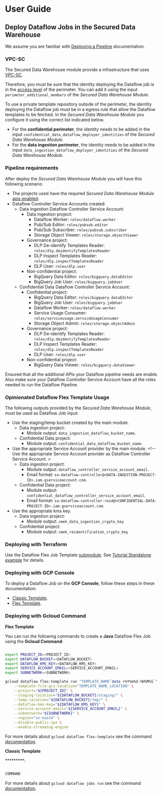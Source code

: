 # User Guide

## Deploy Dataflow Jobs in the Secured Data Warehouse

We assume you are familiar with [Deploying a Pipeline]((https://cloud.google.com/dataflow/docs/guides/deploying-a-pipeline)) documentation.

### VPC-SC

The Secured Data Warehouse module provide a infrastructure that uses [VPC-SC](https://cloud.google.com/vpc-service-controls/docs/service-perimeters).

Therefore, you must be sure that the identity deploying the Dataflow job is in the [access level](https://cloud.google.com/access-context-manager/docs/create-basic-access-level#members-example) of the perimeter. You can add it using the input `perimeter_additional_members` of the *Secured Data Warehouse Module*.

To use a private template repository outside of the perimeter, the identity deploying the Dataflow job must be in a egress rule that allow the Dataflow templates to be fetched. In the *Secured Data Warehouse Module* you configure it using the correct list indicated below.

- For the **confidential perimeter**, the identity needs to be added in the input `confidential_data_dataflow_deployer_identities` of the *Secured Data Warehouse Module*.
- For the **data ingestion perimeter**, the identity needs to be added in the input `data_ingestion_dataflow_deployer_identities` of the *Secured Data Warehouse Module*.

### Pipeline requirements

After deploy the *Secured Data Warehouse Module* you will have this following scenario:

- The projects used have the required *Secured Data Warehouse Module* [apis enabled](../README.md#apis).
- Dataflow Controller Service Accounts created:
  - Data ingestion Dataflow Controller Service Account:
    - Data ingestion project:
      - Dataflow Worker: `roles/dataflow.worker`
      - Pub/Sub Editor: `roles/pubsub.editor`
      - Pub/Sub Subscriber: `roles/pubsub.subscriber`
      - Storage Object Viewer: `roles/storage.objectViewer`
    - Governance project:
      - DLP De-identify Templates Reader: `roles/dlp.deidentifyTemplatesReader`
      - DLP Inspect Templates Reader: `roles/dlp.inspectTemplatesReader`
      - DLP User: `roles/dlp.user`
    - Non-confidential project:
      - BigQuery Data Editor: `roles/bigquery.dataEditor`
      - BigQuery Job User: `roles/bigquery.jobUser`
  - Confidential Data Dataflow Controller Service Account:
    - Confidential project:
      - BigQuery Data Editor: `roles/bigquery.dataEditor`
      - BigQuery Job User: `roles/bigquery.jobUser`
      - Dataflow Worker: `roles/dataflow.worker`
      - Service Usage Consumer: `roles/serviceusage.serviceUsageConsumer`
      - Storage Object Admin: `roles/storage.objectAdmin`
    - Governance project:
      - DLP De-identify Templates Reader: `roles/dlp.deidentifyTemplatesReader`
      - DLP Inspect Templates Reader: `roles/dlp.inspectTemplatesReader`
      - DLP User: `roles/dlp.user`
    - Non-confidential project:
      - BigQuery Data Viewer: `roles/bigquery.dataViewer`

Ensured that all the additional APIs your Dataflow pipeline needs are enable.
Also make sure your Dataflow Controller Service Account have all the roles needed to run the Dataflow Pipeline.

### Opinionated Dataflow Flex Template Usage

The following outputs provided by the *Secured Data Warehouse Module*, must be used as Dataflow Job input:

- Use the staging/temp bucket created by the main module.
  - Data ingestion project:
    - Module output: `data_ingestion_dataflow_bucket_name`.
  - Confidential Data project:
    - Module output: `confidential_data_dataflow_bucket_name`.
- Use the appropriate Service Account provider by the main module. <!-- Use the appropriate Service Account provider as Dataflow Controller Service Account. >
  - Data ingestion project:
    - Module output: `dataflow_controller_service_account_email`.
    - Email format: `sa-dataflow-controller@<DATA-INGESTION-PROJECT-ID>.iam.gserviceaccount.com`.
  - Confidential Data project:
    - Module output: `confidential_dataflow_controller_service_account_email`.
    - Email format: `sa-dataflow-controller-reid@<CONFIDENTIAL-DATA-PROJECT-ID>.iam.gserviceaccount.com`.
- Use the appropriate kms key.
  - Data ingestion project:
    - Module output: `cmek_data_ingestion_crypto_key`
  - Confidential project:
    - Module output: `cmek_reidentification_crypto_key`

### Deploying with Terraform

Use the Dataflow Flex Job Template [submodule](../modules/dataflow-flex-job/README.md). See [Tutorial Standalone example](../examples/tutorial-standalone/README.md) for details.

### Deploying with GCP Console

To deploy a Dataflow Job on the **GCP Console**, follow these steps in these documentation:

- [Classic Template](https://cloud.google.com/dataflow/docs/guides/templates/provided-streaming#text-files-on-cloud-storage-to-bigquery-stream).
- [Flex Template](https://cloud.google.com/dataflow/docs/guides/templates/using-flex-templates#java_2).

### Deploying with Gcloud Command

**Flex Template**

You can run the following commands to create a **Java** Dataflow Flex Job using the **Gcloud Command**:

```sh

export PROJECT_ID=<PROJECT_ID>
export DATAFLOW_BUCKET=<DATAFLOW_BUCKET>
export DATAFLOW_KMS_KEY=<DATAFLOW_KMS_KEY>
export SERVICE_ACCOUNT_EMAIL=<SERVICE_ACCOUNT_EMAIL>
export SUBNETWORK=<SUBNETWORK>

gcloud dataflow flex-template run "TEMPLATE_NAME`date +%Y%m%d-%H%M%S`" \
    --template-file-gcs-location="TEMPLATE_NAME_LOCATION" \
    --project="${PROJECT_ID}" \
    --staging-location="${DATAFLOW_BUCKET}/staging/" \
    --temp-location="${DATAFLOW_BUCKET}/tmp/" \
    --dataflow-kms-key="${DATAFLOW_KMS_KEY}" \
    --service-account-email="${SERVICE_ACCOUNT_EMAIL}" \
    --subnetwork="${SUBNETWORK}" \
    --region="us-east4" \
    --disable-public-ips \
    --enable-streaming-engine

```

For more details about `gcloud dataflow flex-template` see the command [documentation](https://cloud.google.com/sdk/gcloud/reference/dataflow/flex-template/run).

**Classic Template**

*********:

```sh

COMMAND

```

For more details about `gcloud dataflow jobs run` see the command [documentation](https://cloud.google.com/sdk/gcloud/reference/dataflow/jobs/run).
